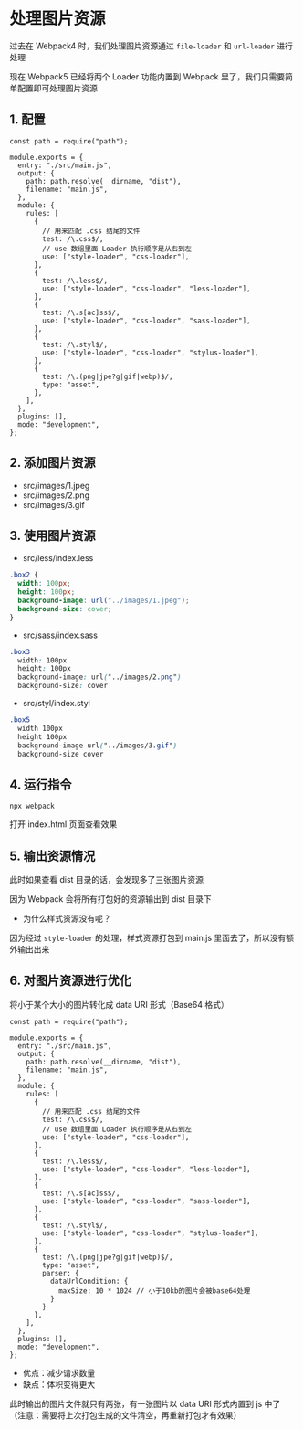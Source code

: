 # 处理图片资源

过去在 Webpack4 时，我们处理图片资源通过 `file-loader` 和 `url-loader` 进行处理

现在 Webpack5 已经将两个 Loader 功能内置到 Webpack 里了，我们只需要简单配置即可处理图片资源

## 1. 配置

```js{29-32}
const path = require("path");

module.exports = {
  entry: "./src/main.js",
  output: {
    path: path.resolve(__dirname, "dist"),
    filename: "main.js",
  },
  module: {
    rules: [
      {
        // 用来匹配 .css 结尾的文件
        test: /\.css$/,
        // use 数组里面 Loader 执行顺序是从右到左
        use: ["style-loader", "css-loader"],
      },
      {
        test: /\.less$/,
        use: ["style-loader", "css-loader", "less-loader"],
      },
      {
        test: /\.s[ac]ss$/,
        use: ["style-loader", "css-loader", "sass-loader"],
      },
      {
        test: /\.styl$/,
        use: ["style-loader", "css-loader", "stylus-loader"],
      },
      {
        test: /\.(png|jpe?g|gif|webp)$/,
        type: "asset",
      },
    ],
  },
  plugins: [],
  mode: "development",
};
```

## 2. 添加图片资源

- src/images/1.jpeg
- src/images/2.png
- src/images/3.gif

## 3. 使用图片资源

- src/less/index.less

```css
.box2 {
  width: 100px;
  height: 100px;
  background-image: url("../images/1.jpeg");
  background-size: cover;
}
```

- src/sass/index.sass

```css
.box3
  width: 100px
  height: 100px
  background-image: url("../images/2.png")
  background-size: cover
```

- src/styl/index.styl

```css
.box5
  width 100px
  height 100px
  background-image url("../images/3.gif")
  background-size cover
```

## 4. 运行指令

```:no-line-numbers
npx webpack
```

打开 index.html 页面查看效果

## 5. 输出资源情况

此时如果查看 dist 目录的话，会发现多了三张图片资源

因为 Webpack 会将所有打包好的资源输出到 dist 目录下

- 为什么样式资源没有呢？

因为经过 `style-loader` 的处理，样式资源打包到 main.js 里面去了，所以没有额外输出出来

## 6. 对图片资源进行优化

将小于某个大小的图片转化成 data URI 形式（Base64 格式）

```js{32-36}
const path = require("path");

module.exports = {
  entry: "./src/main.js",
  output: {
    path: path.resolve(__dirname, "dist"),
    filename: "main.js",
  },
  module: {
    rules: [
      {
        // 用来匹配 .css 结尾的文件
        test: /\.css$/,
        // use 数组里面 Loader 执行顺序是从右到左
        use: ["style-loader", "css-loader"],
      },
      {
        test: /\.less$/,
        use: ["style-loader", "css-loader", "less-loader"],
      },
      {
        test: /\.s[ac]ss$/,
        use: ["style-loader", "css-loader", "sass-loader"],
      },
      {
        test: /\.styl$/,
        use: ["style-loader", "css-loader", "stylus-loader"],
      },
      {
        test: /\.(png|jpe?g|gif|webp)$/,
        type: "asset",
        parser: {
          dataUrlCondition: {
            maxSize: 10 * 1024 // 小于10kb的图片会被base64处理
          }
        }
      },
    ],
  },
  plugins: [],
  mode: "development",
};
```

- 优点：减少请求数量
- 缺点：体积变得更大

此时输出的图片文件就只有两张，有一张图片以 data URI 形式内置到 js 中了
（注意：需要将上次打包生成的文件清空，再重新打包才有效果）
